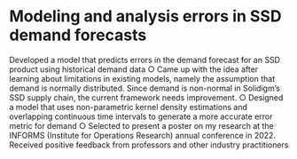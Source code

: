 # Modeling and analysis errors in SSD demand forecasts

Developed a model that predicts errors in the demand forecast for an SSD product using historical demand data
		○ Came up with the idea after learning about limitations in existing models, namely the assumption that demand is normally distributed. Since demand is non-normal in   Solidigm’s SSD supply chain, the current framework needs improvement.
		○ Designed a model that uses non-parametric kernel density estimations and overlapping continuous time intervals to generate a more accurate error metric for demand
		○ Selected to present a poster on my research at the INFORMS (Institute for Operations Research) annual conference in 2022. Received positive feedback from professors and other industry practitioners
  
  
 
